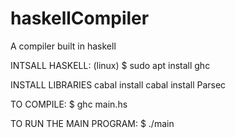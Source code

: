 # haskellCompiler
A compiler built in haskell

INTSALL HASKELL: (linux)
  $ sudo apt install ghc

INSTALL LIBRARIES
	cabal install
	cabal install Parsec

TO COMPILE:
  $ ghc main.hs
  
TO RUN THE MAIN PROGRAM:
  $ ./main
